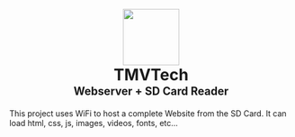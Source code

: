<h1 align="center">
  <br>
  <a href="https://www.tmvtech.com/">
    <img width=100px height=100px src="https://www.tmvtech.com/wp-content/uploads/2024/05/net.svg">
  </a>
  <br>
    <b>TMVTech</b>
  <br>
  <sub><sup><b>Webserver + SD Card Reader</b></sup></sub>
  <br>
</h1>

This project uses WiFi to host a complete Website from the SD Card.
It can load html, css, js, images, videos, fonts, etc...
